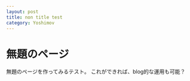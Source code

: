 ```yaml
---
layout: post
title: non title test
category: Yoshimov
---
```


無題のページ
============

無題のページを作ってみるテスト。
これができれば、blog的な運用も可能？
